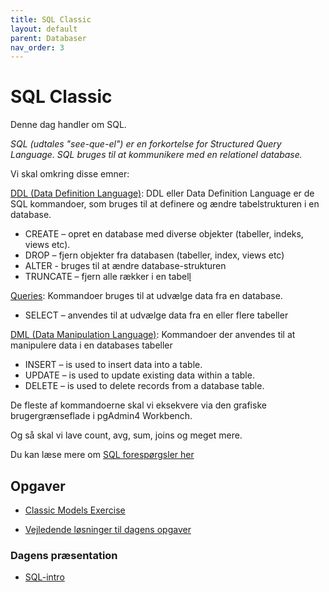 ```yaml
---
title: SQL Classic
layout: default
parent: Databaser
nav_order: 3
---
```


# SQL Classic

Denne dag handler om SQL.

_SQL (udtales "see-que-el") er en forkortelse for Structured Query Language. SQL bruges til at kommunikere med en relationel database._

Vi skal omkring disse emner:

[DDL (Data Definition Language)](https://www.postgresql.org/docs/15/ddl.html): DDL eller Data Definition Language er de SQL kommandoer, som bruges til at definere og ændre tabelstrukturen i en database.

- CREATE – opret en database med diverse objekter (tabeller, indeks, views etc).
- DROP – fjern objekter fra databasen (tabeller, index, views etc)
- ALTER - bruges til at ændre database-strukturen
- TRUNCATE – fjern alle rækker i en tabel[l](https://www.postgresql.org/docs/15/queries.html)

[Queries](https://www.postgresql.org/docs/15/queries.html): Kommandoer bruges til at udvælge data fra en database.

- SELECT – anvendes til at udvælge data fra en eller flere tabeller

[DML (Data Manipulation Language)](https://www.postgresql.org/docs/15/dml.html): Kommandoer der anvendes til at manipulere data i en databases tabeller

- INSERT – is used to insert data into a table.
- UPDATE – is used to update existing data within a table.
- DELETE – is used to delete records from a database table.

De fleste af kommandoerne skal vi eksekvere via den grafiske brugergrænseflade i pgAdmin4 Workbench.

Og så skal vi lave count, avg, sum, joins og meget mere.

Du kan læse mere om [SQL forespørgsler her](https://www.w3schools.com/sql/default.asp)

## Opgaver

- [Classic Models Exercise](https://cphbusiness.mrooms.net/mod/lesson/view.php?id=654320)

- [Vejledende løsninger til dagens opgaver](../docs/classicmodels_solutions.sql)

### Dagens præsentation

- [SQL-intro](../docs/sqlintro.pdf)
